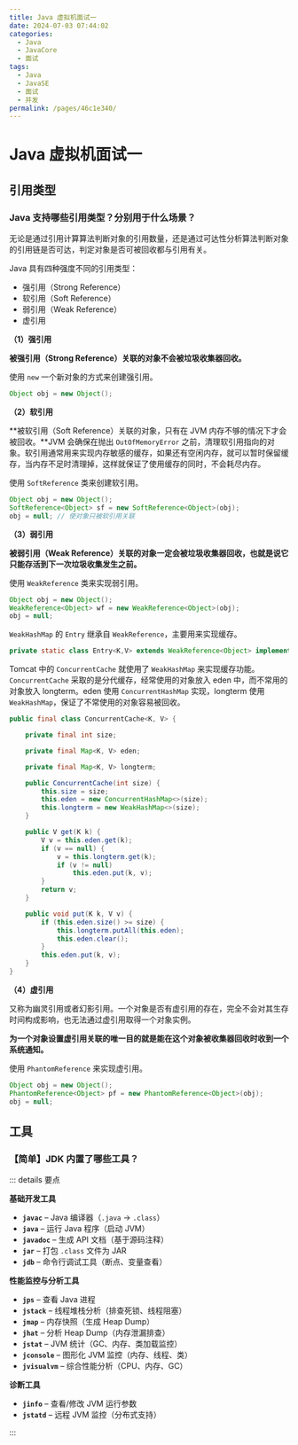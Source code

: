 ```yaml
---
title: Java 虚拟机面试一
date: 2024-07-03 07:44:02
categories:
  - Java
  - JavaCore
  - 面试
tags:
  - Java
  - JavaSE
  - 面试
  - 并发
permalink: /pages/46c1e340/
---
```


# Java 虚拟机面试一

## 引用类型

### Java 支持哪些引用类型？分别用于什么场景？

无论是通过引用计算算法判断对象的引用数量，还是通过可达性分析算法判断对象的引用链是否可达，判定对象是否可被回收都与引用有关。

Java 具有四种强度不同的引用类型：

- 强引用（Strong Reference）
- 软引用（Soft Reference）
- 弱引用（Weak Reference）
- 虚引用

**（1）强引用**

**被强引用（Strong Reference）关联的对象不会被垃圾收集器回收。**

使用 `new` 一个新对象的方式来创建强引用。

```java
Object obj = new Object();
```

**（2）软引用**

**被软引用（Soft Reference）关联的对象，只有在 JVM 内存不够的情况下才会被回收。**JVM 会确保在抛出 `OutOfMemoryError` 之前，清理软引用指向的对象。软引用通常用来实现内存敏感的缓存，如果还有空闲内存，就可以暂时保留缓存，当内存不足时清理掉，这样就保证了使用缓存的同时，不会耗尽内存。

使用 `SoftReference` 类来创建软引用。

```java
Object obj = new Object();
SoftReference<Object> sf = new SoftReference<Object>(obj);
obj = null; // 使对象只被软引用关联
```

**（3）弱引用**

**被弱引用（Weak Reference）关联的对象一定会被垃圾收集器回收，也就是说它只能存活到下一次垃圾收集发生之前。**

使用 `WeakReference` 类来实现弱引用。

```java
Object obj = new Object();
WeakReference<Object> wf = new WeakReference<Object>(obj);
obj = null;
```

`WeakHashMap` 的 `Entry` 继承自 `WeakReference`，主要用来实现缓存。

```java
private static class Entry<K,V> extends WeakReference<Object> implements Map.Entry<K,V>
```

Tomcat 中的 `ConcurrentCache` 就使用了 `WeakHashMap` 来实现缓存功能。`ConcurrentCache` 采取的是分代缓存，经常使用的对象放入 eden 中，而不常用的对象放入 longterm。eden 使用 `ConcurrentHashMap` 实现，longterm 使用 `WeakHashMap`，保证了不常使用的对象容易被回收。

```java
public final class ConcurrentCache<K, V> {

    private final int size;

    private final Map<K, V> eden;

    private final Map<K, V> longterm;

    public ConcurrentCache(int size) {
        this.size = size;
        this.eden = new ConcurrentHashMap<>(size);
        this.longterm = new WeakHashMap<>(size);
    }

    public V get(K k) {
        V v = this.eden.get(k);
        if (v == null) {
            v = this.longterm.get(k);
            if (v != null)
                this.eden.put(k, v);
        }
        return v;
    }

    public void put(K k, V v) {
        if (this.eden.size() >= size) {
            this.longterm.putAll(this.eden);
            this.eden.clear();
        }
        this.eden.put(k, v);
    }
}
```

**（4）虚引用**

又称为幽灵引用或者幻影引用。一个对象是否有虚引用的存在，完全不会对其生存时间构成影响，也无法通过虚引用取得一个对象实例。

**为一个对象设置虚引用关联的唯一目的就是能在这个对象被收集器回收时收到一个系统通知。**

使用 `PhantomReference` 来实现虚引用。

```java
Object obj = new Object();
PhantomReference<Object> pf = new PhantomReference<Object>(obj);
obj = null;
```

## 工具

### 【简单】JDK 内置了哪些工具？

::: details 要点

**基础开发工具**  

- **`javac`** – Java 编译器（`.java` → `.class`）  
- **`java`** – 运行 Java 程序（启动 JVM）  
- **`javadoc`** – 生成 API 文档（基于源码注释）  
- **`jar`** – 打包 `.class` 文件为 JAR  
- **`jdb`** – 命令行调试工具（断点、变量查看）  

**性能监控与分析工具**  

- **`jps`** – 查看 Java 进程  
- **`jstack`** – 线程堆栈分析（排查死锁、线程阻塞）  
- **`jmap`** – 内存快照（生成 Heap Dump）  
- **`jhat`** – 分析 Heap Dump（内存泄漏排查）  
- **`jstat`** – JVM 统计（GC、内存、类加载监控）  
- **`jconsole`** – 图形化 JVM 监控（内存、线程、类）  
- **`jvisualvm`** – 综合性能分析（CPU、内存、GC）  

**诊断工具**  

- **`jinfo`** – 查看/修改 JVM 运行参数  
- **`jstatd`** – 远程 JVM 监控（分布式支持）

:::